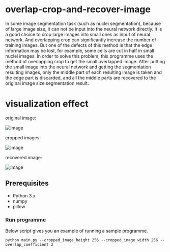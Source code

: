 # overlap-crop-and-recover-image
In some image segmentation task (such as nuclei segmentation), because of large image size, it can not be input into the neural network directly. It is a good choice to crop large images into small ones as input of neural network. And overlapping crop can significantly increase the number of training images. But one of the defects of this method is that the edge information may be lost, for example, some cells are cut in half in small nuclei images. In order to solve this problem, this programme uses the method of overlapping crop to get the small overlapped image. After putting the small image into the neural network and getting the segmentation resulting images, only the middle part of each resulting image is taken and the edge part is discarded, and all the middle parts are recovered to the original image size segmentation result.
# visualization effect
original image:

![image](https://github.com/flyingdingding/overlap-crop-and-recover-image/blob/master/test_images/resize_2.png)

cropped images:

![image](https://github.com/flyingdingding/overlap-crop-and-recover-image/blob/master/test_images/resize_3.jpg)

recovered image:

![image](https://github.com/flyingdingding/overlap-crop-and-recover-image/blob/master/test_images/resize_2.png)

## Prerequisites
- Python 3.x
- numpy
- pillow

### Run programme
Below script gives you an example of running a sample programme.
```
python main.py --cropped_image_height 256 --cropped_image_width 256 --overlap_coefficient 2
```
